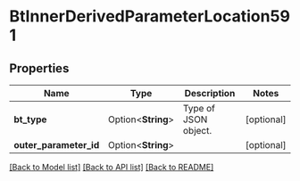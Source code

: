 # BtInnerDerivedParameterLocation591

## Properties

Name | Type | Description | Notes
------------ | ------------- | ------------- | -------------
**bt_type** | Option<**String**> | Type of JSON object. | [optional]
**outer_parameter_id** | Option<**String**> |  | [optional]

[[Back to Model list]](../README.md#documentation-for-models) [[Back to API list]](../README.md#documentation-for-api-endpoints) [[Back to README]](../README.md)


